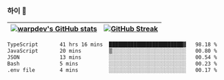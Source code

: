 
### 하이 👋
[![warpdev's GitHub stats](https://github-readme-stats.vercel.app/api?username=warpdev&show_icons=true&theme=vue-dark)](#) |[![GitHub Streak](https://github-readme-streak-stats.herokuapp.com/?user=warpdev&theme=dark)](#)
--- | --- |
<!--START_SECTION:waka-->

```txt
TypeScript       41 hrs 16 mins  ████████████████████████▓   98.18 %
JavaScript       20 mins         ▒░░░░░░░░░░░░░░░░░░░░░░░░   00.80 %
JSON             13 mins         ░░░░░░░░░░░░░░░░░░░░░░░░░   00.54 %
Bash             5 mins          ░░░░░░░░░░░░░░░░░░░░░░░░░   00.23 %
.env file        4 mins          ░░░░░░░░░░░░░░░░░░░░░░░░░   00.17 %
```

<!--END_SECTION:waka-->

<!--
**warpdev/warpdev** is a ✨ _special_ ✨ repository because its `README.md` (this file) appears on your GitHub profile.

Here are some ideas to get you started:

- 🔭 I’m currently working on ...
- 🌱 I’m currently learning ...
- 👯 I’m looking to collaborate on ...
- 🤔 I’m looking for help with ...
- 💬 Ask me about ...
- 📫 How to reach me: ...
- 😄 Pronouns: ...
- ⚡ Fun fact: ...
-->
